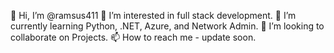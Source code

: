 👋 Hi, I’m @ramsus411
👀 I’m interested in full stack development.
🌱 I’m currently learning Python, .NET, Azure,
        and Network Admin.
💞️ I’m looking to collaborate on Projects.
📫 How to reach me - update soon.

<!---
ramsus411/ramsus411 is a ✨ special ✨ repository because its `README.md` (this file) appears on your GitHub profile.
You can click the Preview link to take a look at your changes.
--->
